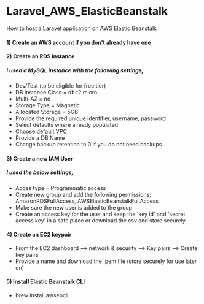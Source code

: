 # Laravel_AWS_ElasticBeanstalk
How to host a Laravel application on AWS Elastic Beanstalk

#### 1) Create an AWS account if you don't already have one
#### 2) Create an RDS instance
##### I used a MySQL instance with the following settings;
- Dev/Test (to be eligible for free tier)
- DB Instance Class = db.t2.micro
- Multi-AZ = no
- Storage Type = Magnetic
- Allocated Storage = 5GB
- Provide the required unique identifier, username, password
- Select defaults where already populated
- Choose default VPC
- Provide a DB Name
- Change backup retention to 0 if you do not need backups
#### 3) Create a new IAM User
##### I used the below settings;
- Acces type = Programmatic access
- Create new group and add the following permissions; AmazonRDSFullAccess, AWSElasticBeanstalkFullAccess
- Make sure the new user is added to the group
- Create an access key for the user and keep the 'key id' and 'secret access key' in a safe place or download the csv and store securely
#### 4) Create an EC2 keypair
- From the EC2 dashboard --> network & security --> Key pairs --> Create key pairs
- Provide a name and download the .pem file (store securely for use later on)
#### 5) Install Elastic Beanstalk CLI
- brew install awsebcli

